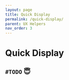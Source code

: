 ```yaml
---
layout: page
title: Quick Display
permalink: /quick-display/
parent: UX Helpers
nav_order: 3
---
```

<link rel="stylesheet" href="../assets/css/style.css">

# Quick Display

## `#TODO` 😇